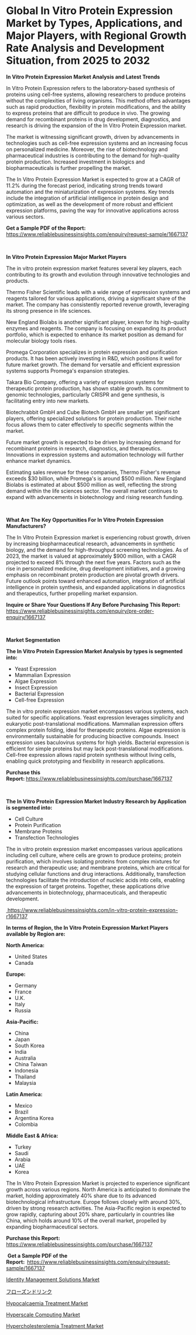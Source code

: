 <p><h1>Global In Vitro Protein Expression Market by Types, Applications, and Major Players, with Regional Growth Rate Analysis and Development Situation, from 2025 to 2032</h1></p><p><strong>In Vitro Protein Expression Market Analysis and Latest Trends</strong></p>
<p><p>In Vitro Protein Expression refers to the laboratory-based synthesis of proteins using cell-free systems, allowing researchers to produce proteins without the complexities of living organisms. This method offers advantages such as rapid production, flexibility in protein modifications, and the ability to express proteins that are difficult to produce in vivo. The growing demand for recombinant proteins in drug development, diagnostics, and research is driving the expansion of the In Vitro Protein Expression market.</p><p>The market is witnessing significant growth, driven by advancements in technologies such as cell-free expression systems and an increasing focus on personalized medicine. Moreover, the rise of biotechnology and pharmaceutical industries is contributing to the demand for high-quality protein production. Increased investment in biologics and biopharmaceuticals is further propelling the market. </p><p>The In Vitro Protein Expression Market is expected to grow at a CAGR of 11.2% during the forecast period, indicating strong trends toward automation and the miniaturization of expression systems. Key trends include the integration of artificial intelligence in protein design and optimization, as well as the development of more robust and efficient expression platforms, paving the way for innovative applications across various sectors.</p></p>
<p><strong>Get a Sample PDF of the Report:&nbsp;</strong> <a href="https://www.reliablebusinessinsights.com/enquiry/request-sample/1667137?utm_campaign=101&utm_medium=2&utm_source=Github&utm_content=ia&utm_term=06032025&utm_id=in-vitro-protein-expression">https://www.reliablebusinessinsights.com/enquiry/request-sample/1667137</a></p>
<p>&nbsp;</p>
<p><strong>In Vitro Protein Expression Major Market Players</strong></p>
<p><p>The in vitro protein expression market features several key players, each contributing to its growth and evolution through innovative technologies and products. </p><p>Thermo Fisher Scientific leads with a wide range of expression systems and reagents tailored for various applications, driving a significant share of the market. The company has consistently reported revenue growth, leveraging its strong presence in life sciences.</p><p>New England Biolabs is another significant player, known for its high-quality enzymes and reagents. The company is focusing on expanding its product portfolio, which is expected to enhance its market position as demand for molecular biology tools rises.</p><p>Promega Corporation specializes in protein expression and purification products. It has been actively investing in R&D, which positions it well for future market growth. The demand for versatile and efficient expression systems supports Promega's expansion strategies.</p><p>Takara Bio Company, offering a variety of expression systems for therapeutic protein production, has shown stable growth. Its commitment to genomic technologies, particularly CRISPR and gene synthesis, is facilitating entry into new markets.</p><p>Biotechrabbit GmbH and Cube Biotech GmbH are smaller yet significant players, offering specialized solutions for protein production. Their niche focus allows them to cater effectively to specific segments within the market.</p><p>Future market growth is expected to be driven by increasing demand for recombinant proteins in research, diagnostics, and therapeutics. Innovations in expression systems and automation technology will further enhance market dynamics.</p><p>Estimating sales revenue for these companies, Thermo Fisher's revenue exceeds $30 billion, while Promega's is around $500 million. New England Biolabs is estimated at about $500 million as well, reflecting the strong demand within the life sciences sector. The overall market continues to expand with advancements in biotechnology and rising research funding.</p></p>
<p>&nbsp;</p>
<p><strong>What Are The Key Opportunities For In Vitro Protein Expression Manufacturers?</strong></p>
<p><p>The In Vitro Protein Expression market is experiencing robust growth, driven by increasing biopharmaceutical research, advancements in synthetic biology, and the demand for high-throughput screening technologies. As of 2023, the market is valued at approximately $900 million, with a CAGR projected to exceed 8% through the next five years. Factors such as the rise in personalized medicine, drug development initiatives, and a growing emphasis on recombinant protein production are pivotal growth drivers. Future outlook points toward enhanced automation, integration of artificial intelligence in protein synthesis, and expanded applications in diagnostics and therapeutics, further propelling market expansion.</p></p>
<p><strong>Inquire or Share Your Questions If Any Before Purchasing This Report:</strong> <a href="https://www.reliablebusinessinsights.com/enquiry/pre-order-enquiry/1667137?utm_campaign=101&utm_medium=2&utm_source=Github&utm_content=ia&utm_term=06032025&utm_id=in-vitro-protein-expression">https://www.reliablebusinessinsights.com/enquiry/pre-order-enquiry/1667137</a></p>
<p>&nbsp;</p>
<p><strong>Market Segmentation</strong></p>
<p><strong>The In Vitro Protein Expression Market Analysis by types is segmented into:</strong></p>
<p><ul><li>Yeast Expression</li><li>Mammalian Expression</li><li>Algae Expression</li><li>Insect Expression</li><li>Bacterial Expression</li><li>Cell-free Expression</li></ul></p>
<p><p>The in vitro protein expression market encompasses various systems, each suited for specific applications. Yeast expression leverages simplicity and eukaryotic post-translational modifications. Mammalian expression offers complex protein folding, ideal for therapeutic proteins. Algae expression is environmentally sustainable for producing bioactive compounds. Insect expression uses baculovirus systems for high yields. Bacterial expression is efficient for simple proteins but may lack post-translational modifications. Cell-free expression allows rapid protein synthesis without living cells, enabling quick prototyping and flexibility in research applications.</p></p>
<p><strong>Purchase this Report:&nbsp;</strong><a href="https://www.reliablebusinessinsights.com/purchase/1667137?utm_campaign=101&utm_medium=2&utm_source=Github&utm_content=ia&utm_term=06032025&utm_id=in-vitro-protein-expression">https://www.reliablebusinessinsights.com/purchase/1667137</a></p>
<p>&nbsp;</p>
<p><strong>The In Vitro Protein Expression Market Industry Research by Application is segmented into:</strong></p>
<p><ul><li>Cell Culture</li><li>Protein Purification</li><li>Membrane Proteins</li><li>Transfection Technologies</li></ul></p>
<p><p>The in vitro protein expression market encompasses various applications including cell culture, where cells are grown to produce proteins; protein purification, which involves isolating proteins from complex mixtures for research and therapeutic use; and membrane proteins, which are critical for studying cellular functions and drug interactions. Additionally, transfection technologies facilitate the introduction of nucleic acids into cells, enabling the expression of target proteins. Together, these applications drive advancements in biotechnology, pharmaceuticals, and therapeutic development.</p></p>
<p><a href="https://www.reliablebusinessinsights.com/in-vitro-protein-expression-r1667137?utm_campaign=101&utm_medium=2&utm_source=Github&utm_content=ia&utm_term=06032025&utm_id=in-vitro-protein-expression">&nbsp;https://www.reliablebusinessinsights.com/in-vitro-protein-expression-r1667137</a></p>
<p><strong>In terms of Region, the In Vitro Protein Expression Market Players available by Region are:</strong></p>
<p>
    <p> <strong> North America: </strong>
        <ul>
            <li>United States</li>
            <li>Canada</li>
        </ul>
        </p> 
    <p> <strong> Europe: </strong>
        <ul>
            <li>Germany</li>
            <li>France</li>
            <li>U.K.</li>
            <li>Italy</li>
            <li>Russia</li>
        </ul>
        </p> 
    <p> <strong> Asia-Pacific: </strong>
        <ul>
            <li>China</li>
            <li>Japan</li>
            <li>South Korea</li>
            <li>India</li>
            <li>Australia</li>
            <li>China Taiwan</li>
            <li>Indonesia</li>
            <li>Thailand</li>
            <li>Malaysia</li>
        </ul>
        </p> 
    <p> <strong> Latin America: </strong>
        <ul>
            <li>Mexico</li>
            <li>Brazil</li>
            <li>Argentina Korea</li>
            <li>Colombia</li>
        </ul>
        </p> 
    <p> <strong> Middle East & Africa: </strong>
        <ul>
            <li>Turkey</li>
            <li>Saudi</li>
            <li>Arabia</li>
            <li>UAE</li>
            <li>Korea</li>
        </ul>
    </p>
    </p>
<p><p>The In Vitro Protein Expression Market is projected to experience significant growth across various regions. North America is anticipated to dominate the market, holding approximately 40% share due to its advanced biotechnological infrastructure. Europe follows closely with around 30%, driven by strong research activities. The Asia-Pacific region is expected to grow rapidly, capturing about 20% share, particularly in countries like China, which holds around 10% of the overall market, propelled by expanding biopharmaceutical sectors.</p></p>
<p><strong>Purchase this Report: </strong><a href="https://www.reliablebusinessinsights.com/purchase/1667137?utm_campaign=101&utm_medium=2&utm_source=Github&utm_content=ia&utm_term=06032025&utm_id=in-vitro-protein-expression">https://www.reliablebusinessinsights.com/purchase/1667137</a></p>
<p>&nbsp;<strong>Get a Sample PDF of the Report:&nbsp;&nbsp;</strong><a href="https://www.reliablebusinessinsights.com/enquiry/request-sample/1667137?utm_campaign=101&utm_medium=2&utm_source=Github&utm_content=ia&utm_term=06032025&utm_id=in-vitro-protein-expression">https://www.reliablebusinessinsights.com/enquiry/request-sample/1667137</a></p>
<p><strong></strong></p>
<p><p><a href="https://github.com/djihencygnel74/Market-Research-Report-List-1/blob/main/identity-management-solutions-market.md?utm_campaign=101&utm_medium=2&utm_source=Github&utm_content=ia&utm_term=06032025&utm_id=in-vitro-protein-expression">Identity Management Solutions Market</a></p><p><a href="https://github.com/lababdou/Market-Research-Report-List-7/blob/main/871766941582.md?utm_campaign=101&utm_medium=2&utm_source=Github&utm_content=ia&utm_term=06032025&utm_id=in-vitro-protein-expression">フローズンドリンク</a></p><p><a href="https://github.com/kaforarvero/Market-Research-Report-List-1/blob/main/hypocalcaemia-treatment-market.md?utm_campaign=101&utm_medium=2&utm_source=Github&utm_content=ia&utm_term=06032025&utm_id=in-vitro-protein-expression">Hypocalcaemia Treatment Market</a></p><p><a href="https://github.com/berkemiars2j/Market-Research-Report-List-1/blob/main/hyperscale-computing-market.md?utm_campaign=101&utm_medium=2&utm_source=Github&utm_content=ia&utm_term=06032025&utm_id=in-vitro-protein-expression">Hyperscale Computing Market</a></p><p><a href="https://github.com/variothonia/Market-Research-Report-List-1/blob/main/hypercholesterolemia-treatment-market.md?utm_campaign=101&utm_medium=2&utm_source=Github&utm_content=ia&utm_term=06032025&utm_id=in-vitro-protein-expression">Hypercholesterolemia Treatment Market</a></p></p>